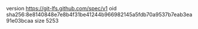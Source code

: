 version https://git-lfs.github.com/spec/v1
oid sha256:8e8140848e7e8b4f31be41244b966982145a5fdb70a9537b7eab3ea91e03bcaa
size 5253
